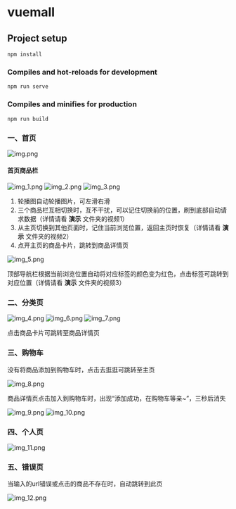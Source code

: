 # vuemall
## Project setup
```
npm install
```
### Compiles and hot-reloads for development
```
npm run serve
```
### Compiles and minifies for production
```
npm run build
```
### 一、首页
![img.png](演示/img.png)
#### 首页商品栏
![img_1.png](演示/img_1.png)
![img_2.png](演示/img_2.png)
![img_3.png](演示/img_3.png)
1. 轮播图自动轮播图片，可左滑右滑
2. 三个商品栏互相切换时，互不干扰，可以记住切换前的位置，刷到底部自动请求数据（详情请看 **演示** 文件夹的视频1）
3. 从主页切换到其他页面时，记住当前浏览位置，返回主页时恢复（详情请看 **演示** 文件夹的视频2）
4. 点开主页的商品卡片，跳转到商品详情页

![img_5.png](演示/img_5.png)
   
顶部导航栏根据当前浏览位置自动将对应标签的颜色变为红色，点击标签可跳转到对应位置（详情请看 **演示** 文件夹的视频3）

### 二、分类页
![img_4.png](演示/img_4.png)
![img_6.png](演示/img_6.png)
![img_7.png](演示/img_7.png)

点击商品卡片可跳转至商品详情页

### 三、购物车
没有将商品添加到购物车时，点击去逛逛可跳转至主页

![img_8.png](演示/img_8.png)

商品详情页点击加入到购物车时，出现“添加成功，在购物车等亲~”，三秒后消失

![img_9.png](演示/img_9.png)
![img_10.png](演示/img_10.png)

### 四、个人页
![img_11.png](演示/img_11.png)

### 五、错误页
当输入的url错误或点击的商品不存在时，自动跳转到此页

![img_12.png](演示/img_12.png)
